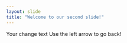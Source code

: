 ```yaml
---
layout: slide
title: "Welcome to our second slide!"
---
```

Your change text
Use the left arrow to go back!
